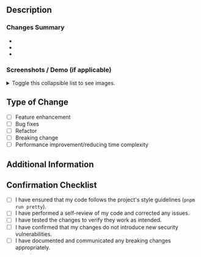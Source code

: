 ## Description
<!-- Describe your changes in detail. What issue does this resolve? -->


### Changes Summary
<!-- Provide a brief summary of the changes made in this PR. -->
- 
- 
- 

### Screenshots / Demo (if applicable)
<details>
    <summary>Toggle this collapsible list to see images.</summary>

    <!-- Attach relevant screenshots or recordings of your changes. -->
    
</details>

## Type of Change
<!-- Select all that are appropriate. -->

- [ ] Feature enhancement
- [ ] Bug fixes
- [ ] Refactor
- [ ] Breaking change
- [ ] Performance improvement/reducing time complexity

## Additional Information
<!-- Include any additional notes, concerns, or questions you have regarding this PR. -->



## Confirmation Checklist

- [ ] I have ensured that my code follows the project's style guidelines (`pnpm run pretty`).
- [ ] I have performed a self-review of my code and corrected any issues.
- [ ] I have tested the changes to verify they work as intended.
- [ ] I have confirmed that my changes do not introduce new security vulnerabilities.
- [ ] I have documented and communicated any breaking changes appropriately.